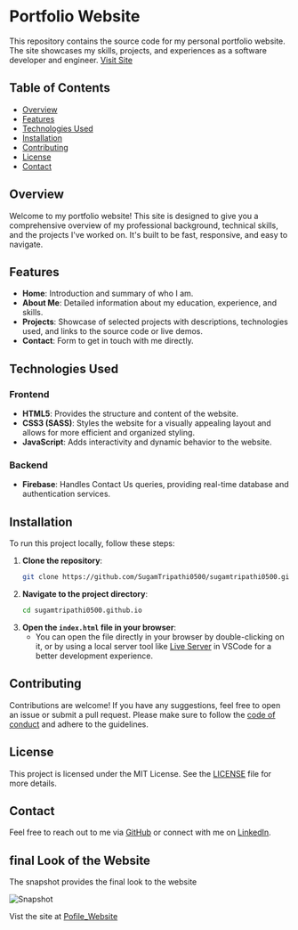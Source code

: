 # Portfolio Website

This repository contains the source code for my personal portfolio website. The site showcases my skills, projects, and experiences as a software developer and engineer.
[Visit Site](https://sugamtripathi0500.github.io/)

## Table of Contents
- [Overview](#overview)
- [Features](#features)
- [Technologies Used](#technologies-used)
- [Installation](#installation)
- [Contributing](#contributing)
- [License](#license)
- [Contact](#contact)

## Overview

Welcome to my portfolio website! This site is designed to give you a comprehensive overview of my professional background, technical skills, and the projects I've worked on. It's built to be fast, responsive, and easy to navigate.

## Features

- **Home**: Introduction and summary of who I am.
- **About Me**: Detailed information about my education, experience, and skills.
- **Projects**: Showcase of selected projects with descriptions, technologies used, and links to the source code or live demos.
- **Contact**: Form to get in touch with me directly.

## Technologies Used

### Frontend
- **HTML5**: Provides the structure and content of the website.
- **CSS3 (SASS)**: Styles the website for a visually appealing layout and allows for more efficient and organized styling.
- **JavaScript**: Adds interactivity and dynamic behavior to the website.

### Backend
- **Firebase**: Handles Contact Us queries, providing real-time database and authentication services.

## Installation

To run this project locally, follow these steps:

1. **Clone the repository**:
    ```sh
    git clone https://github.com/SugamTripathi0500/sugamtripathi0500.github.io.git
    ```
2. **Navigate to the project directory**:
    ```sh
    cd sugamtripathi0500.github.io
    ```
3. **Open the `index.html` file in your browser**:
    - You can open the file directly in your browser by double-clicking on it, or by using a local server tool like [Live Server](https://marketplace.visualstudio.com/items?itemName=ritwickdey.LiveServer) in VSCode for a better development experience.

## Contributing

Contributions are welcome! If you have any suggestions, feel free to open an issue or submit a pull request. Please make sure to follow the [code of conduct](CODE_OF_CONDUCT.md) and adhere to the guidelines.

## License

This project is licensed under the MIT License. See the [LICENSE](LICENSE) file for more details.

## Contact

Feel free to reach out to me via [GitHub](https://github.com/SugamTripathi0500) or connect with me on [LinkedIn](https://www.linkedin.com/in/sugam-tripathi-295a932a0/).

## final Look of the Website 

The snapshot provides the final look to the website 

<img src="https://firebasestorage.googleapis.com/v0/b/expense-tracjer-a20e3.appspot.com/o/portfolio%20poster%20-%20personal%20website%20(2).png?alt=media&token=54bbb6a9-4d6b-4a8c-8c0b-c9bb75b9bc9b" alt="Snapshot">

Vist the site at [Pofile_Website](https://sugamtripathi0500.github.io/)
